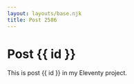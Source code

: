 ```yaml
---
layout: layouts/base.njk
title: Post 2586
---
```


# Post {{ id }}

This is post {{ id }} in my Eleventy project.

